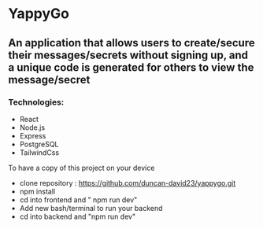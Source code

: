 # YappyGo

## An application that allows users to create/secure their messages/secrets without signing up, and a unique code is generated for others to view the message/secret

### Technologies: 
* React
* Node.js
* Express
* PostgreSQL
* TailwindCss
  

To have a copy of this project on your device

* clone repository : https://github.com/duncan-david23/yappygo.git
* npm install
* cd into frontend and " npm run dev"
* Add new bash/terminal to run your backend
* cd into backend and "npm run dev"
